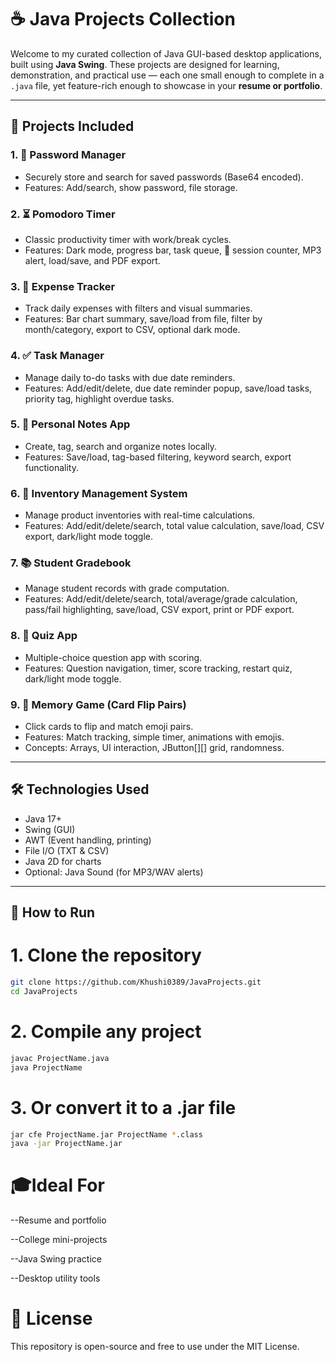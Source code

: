 # ☕ Java Projects Collection

Welcome to my curated collection of Java GUI-based desktop applications, built using **Java Swing**. These projects are designed for learning, demonstration, and practical use — each one small enough to complete in a `.java` file, yet feature-rich enough to showcase in your **resume or portfolio**.

---

## 📁 Projects Included

### 1. 🔐 Password Manager
- Securely store and search for saved passwords (Base64 encoded).
- Features: Add/search, show password, file storage.

### 2. ⏳ Pomodoro Timer
- Classic productivity timer with work/break cycles.
- Features: Dark mode, progress bar, task queue, 🍅 session counter, MP3 alert, load/save, and PDF export.

### 3. 💸 Expense Tracker
- Track daily expenses with filters and visual summaries.
- Features: Bar chart summary, save/load from file, filter by month/category, export to CSV, optional dark mode.

### 4. ✅ Task Manager
- Manage daily to-do tasks with due date reminders.
- Features: Add/edit/delete, due date reminder popup, save/load tasks, priority tag, highlight overdue tasks.

### 5. 📒 Personal Notes App
- Create, tag, search and organize notes locally.
- Features: Save/load, tag-based filtering, keyword search, export functionality.

### 6. 🧮 Inventory Management System
- Manage product inventories with real-time calculations.
- Features: Add/edit/delete/search, total value calculation, save/load, CSV export, dark/light mode toggle.

### 7. 📚 Student Gradebook
- Manage student records with grade computation.
- Features: Add/edit/delete/search, total/average/grade calculation, pass/fail highlighting, save/load, CSV export, print or PDF export.

### 8. 🧠 Quiz App
- Multiple-choice question app with scoring.
- Features: Question navigation, timer, score tracking, restart quiz, dark/light mode toggle.

### 9. 🧠 Memory Game (Card Flip Pairs)
- Click cards to flip and match emoji pairs.
- Features: Match tracking, simple timer, animations with emojis.
- Concepts: Arrays, UI interaction, JButton[][] grid, randomness.

---

## 🛠️ Technologies Used
- Java 17+
- Swing (GUI)
- AWT (Event handling, printing)
- File I/O (TXT & CSV)
- Java 2D for charts
- Optional: Java Sound (for MP3/WAV alerts)

---

## 🚀 How to Run

# 1. Clone the repository
```bash
git clone https://github.com/Khushi0389/JavaProjects.git
cd JavaProjects
```

# 2. Compile any project
```bash
javac ProjectName.java
java ProjectName
```

# 3. Or convert it to a .jar file
```bash
jar cfe ProjectName.jar ProjectName *.class
java -jar ProjectName.jar
```

# 🎓Ideal For
--Resume and portfolio

--College mini-projects

--Java Swing practice

--Desktop utility tools

# 📜 License
This repository is open-source and free to use under the MIT License.
